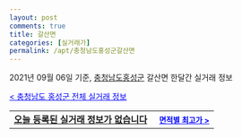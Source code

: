 ```yaml
---
layout: post
comments: true
title: 갈산면
categories: [실거래가]
permalink: /apt/충청남도홍성군갈산면
---
```


2021년 09월 06일 기준, <a href="/apt/충청남도홍성군">충청남도홍성군</a> 갈산면 한달간 실거래 정보

<a style="color: blue;" href="/apt/충청남도홍성군">< 충청남도 홍성군 전체 실거래 정보</a>
<!---- start ---->
<table>
  <tr>
    <td colspan="4" style="font-weight: bold;"><a href="/apt/충청남도홍성군갈산면{name_without_space}">오늘 등록된 실거래 정보가 없습니다</a> &nbsp;&nbsp;&nbsp; <a style="color: blue; font-size: smaller;" href="/apt/충청남도홍성군갈산면{name_without_space}">면적별 최고가 ></a></td>
  </tr>
    
</table>
<!---- end ---->
    